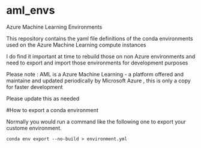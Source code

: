 # aml_envs
Azure Machine Learning Environments

This repository contains the yaml file definitions of the conda environments used on the Azure Machine Learning compute instances

I do find it important at time to rebuild those on non Azure environments and need to export and import those environments for development purposes

Please note : AML is a Azure Machine Learning - a platform offered and maintaine and updated periodically by Microsoft Azure , this is only a copy for faster development

Please update this as needed



#How to export a conda  environment 

Normally you would run a command like the following one to export your custome environment.

```conda env export --no-build > environment.yml```

